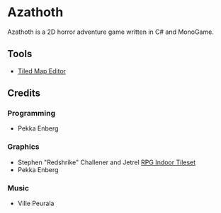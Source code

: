 # Azathoth

Azathoth is a 2D horror adventure game written in C# and MonoGame.

## Tools

* [Tiled Map Editor]

[Tiled Map Editor]: http://www.mapeditor.org/

## Credits

### Programming

* Pekka Enberg

### Graphics

* Stephen "Redshrike" Challener and Jetrel [RPG Indoor Tileset][]
* Pekka Enberg

[RPG Indoor Tileset]: http://opengameart.org/content/rpg-indoor-tileset-expansion-1

### Music

* Ville Peurala
